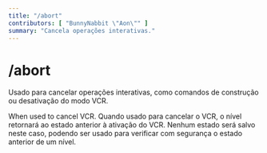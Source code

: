 ```yaml
---
title: "/abort"
contributors: [ "BunnyNabbit \"Aon\"" ]
summary: "Cancela operações interativas."
---
```


# /abort

Usado para cancelar operações interativas, como comandos de construção ou desativação do modo VCR.

When used to cancel VCR. Quando usado para cancelar o VCR, o nível retornará ao estado anterior à ativação do VCR. Nenhum estado será salvo neste caso, podendo ser usado para verificar com segurança o estado anterior de um nível.
